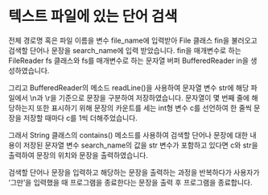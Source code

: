 # 텍스트 파일에 있는 단어 검색

  전체 경로명 혹은 파일 이름을 변수 file_name에 입력받아 File 클래스 fin을 불러오고 검색할 단어나 문장을 search_name에 입력 받았습니다. fin을 매개변수로 하는FileReader fs 클래스와 fs를 매개변수로 하는 문자열 버퍼 BufferedReader in을 생성하였습니다.
 
  그리고 BufferedReader의 메소드 readLine()을 사용하여 문자열 변수 str에 해당 파일에서 \n과 \r을 기준으로 문장을 구분하여 저장하였습니다. 문자열이 몇 번째 줄에 해당하는지 또한 표시하기 위해 문장의 카운트를 세는 int형 변수 c를 선언하여 한 줄씩 문장을 저장할 때마다 c를 1씩 더해주었습니다.
 
  그래서 String 클래스의 contains() 메소드를 사용하여 검색할 단어나 문장에 대한 내용이 저장된 문자열 변수 search_name의 값을 str 변수가 포함하고 있다면 c와 str을 출력하여 문장의 위치와 문장을 출력하였습니다.
 
  검색할 단어나 문장을 입력하고 해당하는 문장을 출력하는 과정을 반복하다가 사용자가 ‘그만’을 입력했을 때 프로그램을 종료한다는 문장을 출력 후 프로그램을 종료합니다. 
